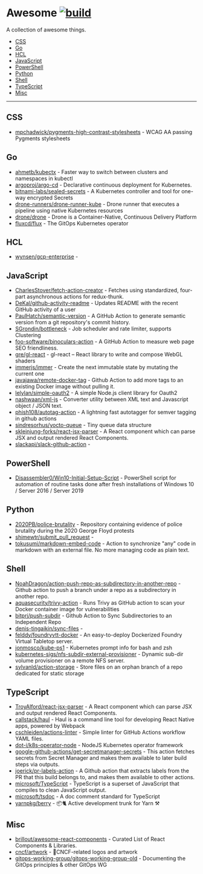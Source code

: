 # Awesome  [![build](https://github.com/skleinjung/awesome/workflows/build/badge.svg)](https://github.com/skleinjung/awesome/actions)

A collection of awesome things.

- [CSS](#css)
- [Go](#go)
- [HCL](#hcl)
- [JavaScript](#javascript)
- [PowerShell](#powershell)
- [Python](#python)
- [Shell](#shell)
- [TypeScript](#typescript)
- [Misc](#misc)

---

## CSS

- [mpchadwick/pygments-high-contrast-stylesheets](https://github.com/mpchadwick/pygments-high-contrast-stylesheets) - WCAG AA passing Pygments stylesheets

## Go

- [ahmetb/kubectx](https://github.com/ahmetb/kubectx) - Faster way to switch between clusters and namespaces in kubectl
- [argoproj/argo-cd](https://github.com/argoproj/argo-cd) - Declarative continuous deployment for Kubernetes.
- [bitnami-labs/sealed-secrets](https://github.com/bitnami-labs/sealed-secrets) - A Kubernetes controller and tool for one-way encrypted Secrets
- [drone-runners/drone-runner-kube](https://github.com/drone-runners/drone-runner-kube) - Drone runner that executes a pipeline using native Kubernetes resources
- [drone/drone](https://github.com/drone/drone) - Drone is a Container-Native, Continuous Delivery Platform
- [fluxcd/flux](https://github.com/fluxcd/flux) - The GitOps Kubernetes operator

## HCL

- [wynsen/gcp-enterprise](https://github.com/wynsen/gcp-enterprise) - 

## JavaScript

- [CharlesStover/fetch-action-creator](https://github.com/CharlesStover/fetch-action-creator) - Fetches using standardized, four-part asynchronous actions for redux-thunk.
- [DeKal/github-activity-readme](https://github.com/DeKal/github-activity-readme) - Updates README with the recent GitHub activity of a user
- [PaulHatch/semantic-version](https://github.com/PaulHatch/semantic-version) - A GitHub Action to generate semantic version from a git repository's commit history.
- [SGrondin/bottleneck](https://github.com/SGrondin/bottleneck) - Job scheduler and rate limiter, supports Clustering
- [foo-software/binoculars-action](https://github.com/foo-software/binoculars-action) - A GitHub Action to measure web page SEO friendliness.
- [gre/gl-react](https://github.com/gre/gl-react) - gl-react – React library to write and compose WebGL shaders
- [immerjs/immer](https://github.com/immerjs/immer) - Create the next immutable state by mutating the current one
- [javajawa/remote-docker-tag](https://github.com/javajawa/remote-docker-tag) - Github Action to add more tags to an existing Docker image without pulling it.
- [lelylan/simple-oauth2](https://github.com/lelylan/simple-oauth2) - A simple Node.js client library for Oauth2
- [nashwaan/xml-js](https://github.com/nashwaan/xml-js) - Converter utility between XML text and Javascript object / JSON text.
- [phish108/autotag-action](https://github.com/phish108/autotag-action) - A lightning fast autotagger for semver tagging in github actions
- [sindresorhus/yocto-queue](https://github.com/sindresorhus/yocto-queue) - Tiny queue data structure
- [skleinjung-forks/react-jsx-parser](https://github.com/skleinjung-forks/react-jsx-parser) - A React component which can parse JSX and output rendered React Components.
- [slackapi/slack-github-action](https://github.com/slackapi/slack-github-action) - 

## PowerShell

- [Disassembler0/Win10-Initial-Setup-Script](https://github.com/Disassembler0/Win10-Initial-Setup-Script) - PowerShell script for automation of routine tasks done after fresh installations of Windows 10 / Server 2016 / Server 2019

## Python

- [2020PB/police-brutality](https://github.com/2020PB/police-brutality) - Repository containing evidence of police brutality during the 2020 George Floyd protests
- [shimewtr/submit_pull_request](https://github.com/shimewtr/submit_pull_request) - 
- [tokusumi/markdown-embed-code](https://github.com/tokusumi/markdown-embed-code) - Action to synchronize "any" code in markdown with an external file. No more managing code as plain text.

## Shell

- [NoahDragon/action-push-repo-as-subdirectory-in-another-repo](https://github.com/NoahDragon/action-push-repo-as-subdirectory-in-another-repo) - Github action to push a branch under a repo as a subdirectory in another repo.
- [aquasecurity/trivy-action](https://github.com/aquasecurity/trivy-action) - Runs Trivy as GitHub action to scan your Docker container image for vulnerabilities
- [bitprj/push-subdir](https://github.com/bitprj/push-subdir) - Github Action to Sync Subdirectories to an Independent Repo
- [denis-tingaikin/sync-files](https://github.com/denis-tingaikin/sync-files) - 
- [felddy/foundryvtt-docker](https://github.com/felddy/foundryvtt-docker) - An easy-to-deploy Dockerized Foundry Virtual Tabletop server.
- [jonmosco/kube-ps1](https://github.com/jonmosco/kube-ps1) - Kubernetes prompt info for bash and zsh
- [kubernetes-sigs/nfs-subdir-external-provisioner](https://github.com/kubernetes-sigs/nfs-subdir-external-provisioner) - Dynamic sub-dir volume provisioner on a remote NFS server.
- [sylvanld/action-storage](https://github.com/sylvanld/action-storage) - Store files on an orphan branch of a repo dedicated for static storage

## TypeScript

- [TroyAlford/react-jsx-parser](https://github.com/TroyAlford/react-jsx-parser) - A React component which can parse JSX and output rendered React Components.
- [callstack/haul](https://github.com/callstack/haul) - Haul is a command line tool for developing React Native apps, powered by Webpack
- [cschleiden/actions-linter](https://github.com/cschleiden/actions-linter) - Simple linter for GitHub Actions workflow YAML files.
- [dot-i/k8s-operator-node](https://github.com/dot-i/k8s-operator-node) - NodeJS Kubernetes operator framework
- [google-github-actions/get-secretmanager-secrets](https://github.com/google-github-actions/get-secretmanager-secrets) - This action fetches secrets from Secret Manager and makes them available to later build steps via outputs.
- [joerick/pr-labels-action](https://github.com/joerick/pr-labels-action) - A Github action that extracts labels from the PR that this build belongs to, and makes them available to other actions.
- [microsoft/TypeScript](https://github.com/microsoft/TypeScript) - TypeScript is a superset of JavaScript that compiles to clean JavaScript output.
- [microsoft/tsdoc](https://github.com/microsoft/tsdoc) - A doc comment standard for TypeScript
- [yarnpkg/berry](https://github.com/yarnpkg/berry) - 📦🐈 Active development trunk for Yarn ⚒

## Misc

- [brillout/awesome-react-components](https://github.com/brillout/awesome-react-components) - Curated List of React Components & Libraries.
- [cncf/artwork](https://github.com/cncf/artwork) - 🎨CNCF-related logos and artwork
- [gitops-working-group/gitops-working-group-old](https://github.com/gitops-working-group/gitops-working-group-old) - Documenting the GitOps principles & other GitOps WG

